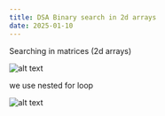 ```yaml
---
title: DSA Binary search in 2d arrays
date: 2025-01-10
---
```


Searching in matrices (2d arrays)

![alt text](/images/Pastedimage20241219073902.png)

we use nested for loop 

![alt text](/images/Pastedimage20241219074213.png)


